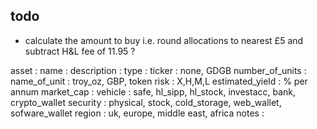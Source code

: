 todo
----
- calculate the amount to buy i.e. round allocations to nearest £5 and subtract H&L fee of 11.95 ?



asset :
name :
description :
type : 
ticker : none, GDGB
number_of_units :
name_of_unit : troy_oz, GBP, token
risk : X,H,M,L
estimated_yield : % per annum
market_cap :
vehicle : safe, hl_sipp, hl_stock, investacc, bank, crypto_wallet
security : physical, stock, cold_storage, web_wallet, sofware_wallet
region : uk, europe, middle east, africa
notes :